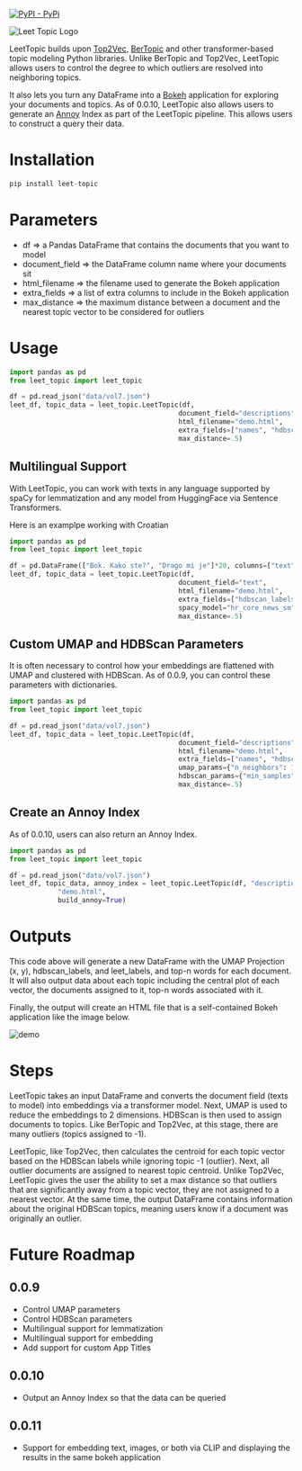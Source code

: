 [![PyPI - PyPi](https://img.shields.io/pypi/v/leet-topic)](https://pypi.org/project/leet-topic/)

![Leet Topic Logo](https://github.com/wjbmattingly/LeetTopic/raw/main/images/LeeTopic.png)

LeetTopic builds upon [Top2Vec](https://github.com/ddangelov/Top2Vec), [BerTopic](https://github.com/MaartenGr/BERTopic) and other transformer-based topic modeling Python libraries. Unlike BerTopic and Top2Vec, LeetTopic allows users to control the degree to which outliers are resolved into neighboring topics.

It also lets you turn any DataFrame into a [Bokeh](https://bokeh.org/) application for exploring your documents and topics. As of 0.0.10, LeetTopic also allows users to generate an [Annoy](https://github.com/spotify/annoy) Index as part of the LeetTopic pipeline. This allows users to construct a query their data.

# Installation

```python
pip install leet-topic
```

# Parameters
- df => a Pandas DataFrame that contains the documents that you want to model
- document_field => the DataFrame column name where your documents sit
- html_filename => the filename used to generate the Bokeh application
- extra_fields => a list of extra columns to include in the Bokeh application
- max_distance => the maximum distance between a document and the nearest topic vector to be considered for outliers

# Usage

```python
import pandas as pd
from leet_topic import leet_topic

df = pd.read_json("data/vol7.json")
leet_df, topic_data = leet_topic.LeetTopic(df,
                                          document_field="descriptions",
                                          html_filename="demo.html",
                                          extra_fields=["names", "hdbscan_labels"],
                                          max_distance=.5)
```

## Multilingual Support
With LeetTopic, you can work with texts in any language supported by spaCy for lemmatization and any model from HuggingFace via Sentence Transformers.

Here is an examplpe working with Croatian

```python
import pandas as pd
from leet_topic import leet_topic

df = pd.DataFrame(["Bok. Kako ste?", "Drago mi je"]*20, columns=["text"])
leet_df, topic_data = leet_topic.LeetTopic(df,
                                          document_field="text",
                                          html_filename="demo.html",
                                          extra_fields=["hdbscan_labels"],
                                          spacy_model="hr_core_news_sm",
                                          max_distance=.5)
```

## Custom UMAP and HDBScan Parameters
It is often necessary to control how your embeddings are flattened with UMAP and clustered with HDBScan. As of 0.0.9, you can control these parameters with dictionaries.

```python
import pandas as pd
from leet_topic import leet_topic

df = pd.read_json("data/vol7.json")
leet_df, topic_data = leet_topic.LeetTopic(df,
                                          document_field="descriptions",
                                          html_filename="demo.html",
                                          extra_fields=["names", "hdbscan_labels"],
                                          umap_params={"n_neighbors": 15, "min_dist": 0.01, "metric": 'correlation'},
                                          hdbscan_params={"min_samples": 10, "min_cluster_size": 5},
                                          max_distance=.5)
```

## Create an Annoy Index
As of 0.0.10, users can also return an Annoy Index.

```python
import pandas as pd
from leet_topic import leet_topic

df = pd.read_json("data/vol7.json")
leet_df, topic_data, annoy_index = leet_topic.LeetTopic(df, "descriptions",
            "demo.html",
            build_annoy=True)
```


# Outputs
This code above will generate a new DataFrame with the UMAP Projection (x, y), hdbscan_labels, and leet_labels, and top-n words for each document. It will also output data about each topic including the central plot of each vector, the documents assigned to it, top-n words associated with it.

Finally, the output will create an HTML file that is a self-contained Bokeh application like the image below.

![demo](https://github.com/wjbmattingly/LeetTopic/raw/main/images/leet-demo.png)

# Steps

LeetTopic takes an input DataFrame and converts the document field (texts to model) into embeddings via a transformer model. Next, UMAP is used to reduce the embeddings to 2 dimensions. HDBScan is then used to assign documents to topics. Like BerTopic and Top2Vec, at this stage, there are many outliers (topics assigned to -1).

LeetTopic, like Top2Vec, then calculates the centroid for each topic vector based on the HDBScan labels while ignoring topic -1 (outlier). Next, all outlier documents are assigned to nearest topic centroid. Unlike Top2Vec, LeetTopic gives the user the ability to set a max distance so that outliers that are significantly away from a topic vector, they are not assigned to a nearest vector. At the same time, the output DataFrame contains information about the original HDBScan topics, meaning users know if a document was originally an outlier.



# Future Roadmap
## 0.0.9
- Control UMAP parameters
- Control HDBScan parameters
- Multilingual support for lemmatization
- Multilingual support for embedding
- Add support for custom App Titles

## 0.0.10
- Output an Annoy Index so that the data can be queried

## 0.0.11
- Support for embedding text, images, or both via CLIP and displaying the results in the same bokeh application
